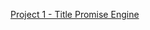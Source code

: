 [Project 1 - Title Promise Engine](https://github.com/yangshiteng/StatQuest-Study-Notes/blob/main/project/project1.md)
